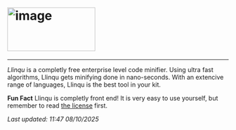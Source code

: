 # [<img width="200" height="100" alt="image" src="https://github.com/user-attachments/assets/cc1e5dcd-8123-40cc-b7b3-67324cf24f12" />](https://github.com/llinqu/llinqu) 

---

_Llinqu_ is a completly free enterprise level code minifier. Using ultra fast algorithms, Llinqu gets minifying done in nano-seconds. With an extencive range of languages, Llinqu is the best tool in your kit.

**Fun Fact** Llinqu is completly front end! It is very easy to use yourself, but remember to read [the license](LICENSE) first.

_Last updated: 11:47 08/10/2025_
